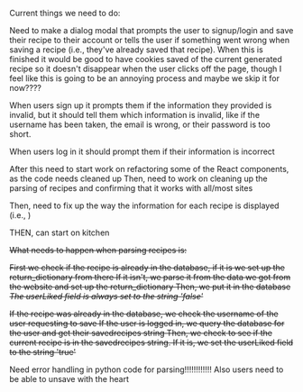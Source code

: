 Current things we need to do:

Need to make a dialog modal that prompts the user to signup/login and save their recipe to their account or tells the user if something went wrong when saving a recipe
	(i.e., they've already saved that recipe). When this is finished it would be good to have cookies saved of the current generated recipe so it doesn't disappear when the user clicks off
	the page, though I feel like this is going to be an annoying process and maybe we skip it for now????

When users sign up it prompts them if the information they provided is invalid, but it should tell them which information is invalid, like if the username has been taken, the email
	is wrong, or their password is too short.

When users log in it should prompt them if their information is incorrect

After this need to start work on refactoring some of the React components, as the code needs cleaned up
Then, need to work on cleaning up the parsing of recipes and confirming that it works with all/most sites

Then, need to fix up the way the information for each recipe is displayed (i.e., )

THEN, can start on kitchen




~~What needs to happen when parsing recipes is:~~

~~First we check if the recipe is already in the database, if it is we set up the return_dictionary from there
	If it isn't, we parse it from the data we got from the website and set up the return_dictionary
	Then, we put it in the database
	*The userLiked field is always set to the string 'false'*~~

~~If the recipe was already in the database, we check the username of the user requesting to save
	If the user is logged in, we query the database for the user and get their savedrecipes string
	Then, we check to see if the current recipe is in the savedrecipes string.
		If it is, we set the userLiked field to the string 'true'~~

Need error handling in python code for parsing!!!!!!!!!!!!
Also users need to be able to unsave with the heart